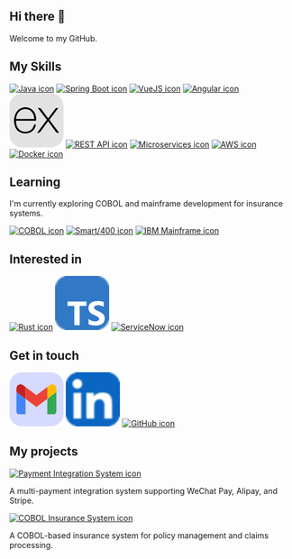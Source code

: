  <link rel="stylesheet" href="css/style.css" />

## Hi there 👋

Welcome to my GitHub.

## My Skills

[![Java icon](./assets/icons/Java.svg)](#) [![Spring Boot icon](./assets/icons/SpringBoot.svg)](#) [![VueJS icon](./assets/icons/VueJS.svg)](#) [![Angular icon](./assets/icons/Angular.svg)](#) [![ExpressJS icon](./assets/icons/ExpressJS.svg)](#) [![REST API icon](./assets/icons/RESTAPI.svg)](#) [![Microservices icon](./assets/icons/Microservices.svg)](#) [![AWS icon](./assets/icons/AWS.svg)](#) [![Docker icon](./assets/icons/Docker.svg)](#)

## Learning

I'm currently exploring COBOL and mainframe development for insurance systems.

[![COBOL icon](./assets/icons/COBOL.svg)](#) [![Smart/400 icon](./assets/icons/Smart400.svg)](#) [![IBM Mainframe icon](./assets/icons/IBM.svg)](#)

## Interested in

[![Rust icon](./assets/icons/Rust.svg)](#) [![TypeScript icon](./assets/icons/TypeScript.svg)](#) [![ServiceNow icon](./assets/icons/ServiceNow.svg)](#)

## Get in touch

[![Gmail icon](./assets/icons/Gmail.svg)](mailto:boma086@gmail.com) [![LinkedIn icon](./assets/icons/LinkedIn.svg)](https://www.linkedin.com/in/boma086/) [![GitHub icon](./assets/icons/GitHub.svg)](https://github.com/boma086)

## My projects

[![Payment Integration System icon](./assets/icons/Payment.svg)](#)

A multi-payment integration system supporting WeChat Pay, Alipay, and Stripe.

[![COBOL Insurance System icon](./assets/icons/COBOLProject.svg)](#)

A COBOL-based insurance system for policy management and claims processing.

